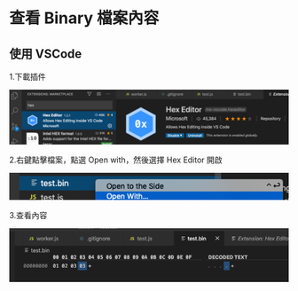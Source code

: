 # 查看 Binary 檔案內容

## 使用 VSCode

1.下載插件

![](../.gitbook/assets/ying-mu-kuai-zhao-20200828-shang-wu-9.32.51.png)

2.右鍵點擊檔案，點選 Open with，然後選擇 Hex Editor 開啟

![](../.gitbook/assets/ying-mu-kuai-zhao-20200828-shang-wu-9.33.11.png)

3.查看內容

![](../.gitbook/assets/ying-mu-kuai-zhao-20200828-shang-wu-9.33.21.png)

